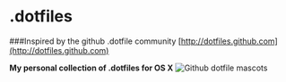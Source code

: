 .dotfiles
=========
###Inspired by the github .dotfile community [http://dotfiles.github.com](http://dotfiles.github.com)


**My personal collection of .dotfiles for OS X**
![Github dotfile mascots](http://dotfiles.github.com/images/forktocat.jpg)